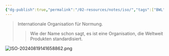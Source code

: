 ```yaml
---
{"dg-publish":true,"permalink":"/02-resources/notes/iso/","tags":["BWL","ISO"],"noteIcon":"","updated":"2024-08-27T22:46:57.995+02:00"}
---
```


>Internationale Organisation für Normung.
>>Wie der Name schon sagt, es ist eine Organisation, die Weltweit Produkten standardisiert.

![ISO-20240819141658862.png](/img/user/02%20-%20RESOURCES/Files/ISO-20240819141658862.png)
